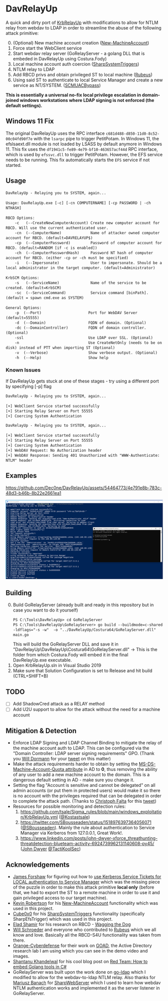 
# DavRelayUp
A quick and dirty port of [KrbRelayUp](https://github.com/Dec0ne/KrbRelayUp) with modifications to allow for NTLM relay from webdav to LDAP in order to streamline the abuse of the following attack primitive:

0. (Optional) New machine account creation ([New-MachineAccount](https://github.com/Kevin-Robertson/Powermad/blob/master/Powermad.ps1)) 
1. Force start the WebClient service
2. Start webdav relay server (GoRelayServer - a golang DLL that is embeded in DavRelayUp using Costura.Fody)
3. Local machine account auth coercion ([SharpSystemTriggers](https://github.com/cube0x0/SharpSystemTriggers/tree/main/SharpEfsTrigger))
4. NTLM relay to LDAP
4. Add RBCD privs and obtain privileged ST to local machine ([Rubeus](https://github.com/GhostPack/Rubeus/))
5. Using said ST to authenticate to local Service Manager and create a new service as NT/SYSTEM. ([SCMUACBypass](https://gist.github.com/tyranid/c24cfd1bd141d14d4925043ee7e03c82))

**This is essentially a universal no-fix local privilege escalation in domain-joined windows workstations where LDAP signing is not enforced (the default settings).**

## Windows 11 Fix
The original DavRelayUp uses the RPC interface `c681d488-d850-11d0-8c52-00c04fd90f7e` with the `lsarpc` pipe to trigger PetitPotam. In Windows 11, the efslsaext.dll module is not loaded by LSASS by default anymore in Windows 11. This fix uses the `df1941c5-fe89-4e79-bf10-463657acf44d` RPC interface, which is used by `efssvc.dll` to trigger PetitPotam. However, the EFS service needs to be running. This fix automatically starts the `EFS` service if not started.

## Usage
```
DavRelayUp - Relaying you to SYSTEM, again...

Usage: DavRelayUp.exe [-c] [-cn COMPUTERNAME] [-cp PASSWORD | -ch NTHASH]

RBCD Options:
    -c   (--CreateNewComputerAccount) Create new computer account for RBCD. Will use the current authenticated user.
    -cn  (--ComputerName)             Name of attacker owned computer account for RBCD. (default=DAVRELAYUP$)
    -cp  (--ComputerPassword)         Password of computer account for RBCD. (default=RANDOM [if -c is enabled])
    -ch  (--ComputerPasswordHash)     Password NT hash of computer account for RBCD. (either -cp or -ch must be specified)
    -i   (--Impersonate)              User to impersonate. Should be a local administrator in the target computer. (default=Administrator)

KrbSCM Options:
    -s   (--ServiceName)              Name of the service to be created. (default=KrbSCM)
    -sc  (--ServiceCommand)           Service command [binPath]. (default = spawn cmd.exe as SYSTEM)

General Options:
    -p  (--Port)                     Port for WebDAV Server (default=55555)
    -d  (--Domain)                   FQDN of domain. (Optional)
    -dc (--DomainController)         FQDN of domain controller. (Optional)
    -ssl                             Use LDAP over SSL. (Optional)
    -n                               Use CreateNetOnly (needs to be on disk) instead of PTT when importing ST (Optional)
    -v  (--Verbose)                  Show verbose output. (Optional)
    -h  (--Help)                     Show help
```

### Known Issues

If DavRelayUp gets stuck at one of these stages - try using a different port by specifying [-p] flag
```
DavRelayUp - Relaying you to SYSTEM, again...

[+] WebClient Service started successfully
[+] Starting Relay Server on Port 55555
[+] Coercing System Authentication
```
```
DavRelayUp - Relaying you to SYSTEM, again...

[+] WebClient Service started successfully
[+] Starting Relay Server on Port 55555
[+] Coercing System Authentication
[+] WebDAV Request: No Authorization header
[+] WebDAV Response: Sending 401 Unauthorized with "WWW-Authenticate: NTLM" header
```

## Examples

https://github.com/Dec0ne/DavRelayUp/assets/54464773/4e791e8b-783c-48d3-b46b-8b22e2661ea1

![example](Images/example_rbcd.png)


## Building

0. Build GoRelayServer (already built and ready in this repository but in case you want to do it yourself)
   ```
   PS C:\Tools\DavRelayUp> cd GoRelayServer
   PS C:\Tools\DavRelayUp\GoRelayServer> go build --buildmode=c-shared -ldflags="-s -w"  -o "../DavRelayUp/Costura64/GoRelayServer.dll" main.go
   ```
   This will build the GoRelayServer DLL and save it in "DavRelayUp\DavRelayUp\Costura64\GoRelayServer.dll" -> This is the folder from which Costura.Fody will embed it in the final DavRelayUp.exe executable.
1. Open KrbRelayUp.sln in Visual Studio 2019
2. Make sure that Solution Configuration is set to Release and hit build (CTRL+SHIFT+B)

## TODO
- [ ] Add ShadowCred attack as a RELAY method
- [ ] Add U2U support to allow for the attack without the need for a machine account

## Mitigation & Detection
* Enforce LDAP Signing and LDAP Channel Binding to mitigate the relay of the machine account auth to LDAP. This can be configured via the "Domain Controller: LDAP server signing requirements" GPO. (Thank you [Will Dormann](https://twitter.com/wdormann) for your [tweet](https://twitter.com/wdormann/status/1518999885550440451) on this matter)
* Make the attack requirements harder to obtain by setting the [MS-DS-Machine-Account-Quota attribute](https://docs.microsoft.com/en-us/windows/win32/adschema/a-ms-ds-machineaccountquota) in AD to **0**, thus removing the ability of any user to add a new machine account to the domain. This is a dangerous default setting in AD - make sure you change it.
* Setting the flag "Account is sensitive and cannot be delegated" on all admin accounts (or put them in protected users) would make it so there is no account with the privileges required that can be delegated in order to complete the attack path. (Thanks to [Christoph Falta](https://twitter.com/cfalta) for this [tweet](https://twitter.com/cfalta/status/1519309206230339585))
* Resources for possible monitoring and detection rules:
    1. https://github.com/tsale/Sigma_rules/blob/main/windows_exploitation/KrbRelayUp.yml ([@Kostastsale](https://twitter.com/Kostastsale))
    2. https://twitter.com/SBousseaden/status/1518976397364056071 ([@SBousseaden](https://twitter.com/SBousseaden)). Mainly the rule about authentication to Service Manager via Kerberos from 127.0.0.1, Great Work!.
    3. https://www.linkedin.com/posts/john-dwyer-xforce_threathunting-threatdetection-blueteam-activity-6924739962131140608-py45/ ([John Dwyer](https://www.linkedin.com/in/john-dwyer-xforce/) [@TactiKoolSec](https://twitter.com/TactiKoolSec))


## Acknowledgements
* [James Forshaw](https://twitter.com/tiraniddo) for figuring out how to [use Kerberos Service Tickets for LOCAL authentication to Service Manager](https://gist.github.com/tyranid/c24cfd1bd141d14d4925043ee7e03c82) which was the missing piece of the puzzle in order to make this attack primitive **local only** (before that, we had to export the ST to a remote machine in order to use it and gain privileged access to our target machine). 
* [Kevin Robertson](https://twitter.com/kevin_robertson) for his [New-MachineAccount](https://github.com/Kevin-Robertson/Powermad/blob/master/Powermad.ps1) functionality which was used in this project.
* [Cube0x0](https://twitter.com/cube0x0) for his [SharpSystemTriggers](https://github.com/cube0x0/SharpSystemTriggers/tree/main/SharpEfsTrigger) functionality (specifically SharpEfsTrigger) which was used in this project.
* [Elad Shamir](https://twitter.com/elad_shamir) for his research on RBCD - [Wagging the Dog](https://shenaniganslabs.io/2019/01/28/Wagging-the-Dog.html)
* [Will Schroeder](https://twitter.com/harmj0y) and everyone who contributed to [Rubeus](https://github.com/GhostPack/Rubeus/) which we all know and love. Basically all the RBCD-S4U functionality was taken from there.
* [Orange-Cyberdefense](https://github.com/Orange-Cyberdefense) for their work on [GOAD](https://github.com/Orange-Cyberdefense/GOAD), the Active Directory research lab I am using which you can see in the demo video and images.
* [Shantanu Khandelwal](https://twitter.com/shantanukhande) for his cool blog post on [Red Team: How to embed Golang tools in C#](https://medium.com/@shantanukhande/red-team-how-to-embed-golang-tools-in-c-e269bf33876a)
* GoRelayServer was built upon the work done on [go-ldap](https://github.com/go-ldap/ldap) which I modified to allow for the webdav-to-ldap NTLM relay. Also thanks for [Mariusz Banach](https://twitter.com/mariuszbit) for [SharpWebServer](https://github.com/mgeeky/SharpWebServer) which I used to learn how webdav NTLM authentication works and implemented it as the server listener in GoRelayServer.
